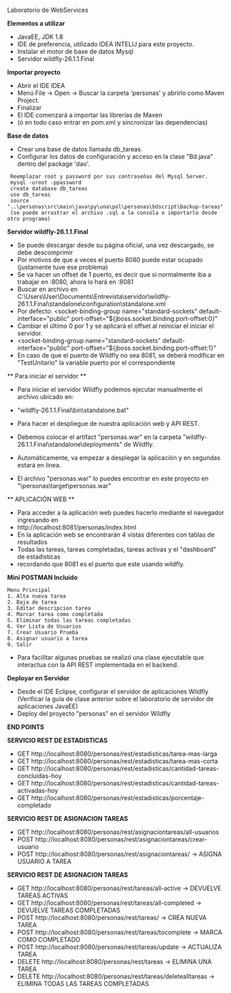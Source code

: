 Laboratorio de WebServices

**Elementos a utilizar**
* JavaEE, JDK 1.8 
* IDE de preferencia, utilizado IDEA INTELIJ para este proyecto. 
* Instalar el motor de base de datos Mysql
* Servidor wildfly-26.1.1.Final

**Importar proyecto**
 * Abrir el IDE IDEA
 * Menú File -> Open -> Buscar la carpeta 'personas' y abrirlo como Maven Project.
 * Finalizar
 * El IDE comenzará a importar las librerías de Maven 
 * (ó en todo caso entrar en pom.xml y sincronizar las dependencias)
 
**Base de datos**
 * Crear una base de datos llamada db_tareas.
 * Configurar los datos de configuración y acceso en la clase "Bd.java" dentro del package 'dao'.


``` 
 Reemplazar root y password por sus contraseñas del Mysql Server.
 mysql -uroot -ppassword
 create database db_tareas
 use db_tareas
 source "..\personas\src\main\java\py\una\pol\personas\bdscript\backup-tareas" 
 (se puede arrastrar el archivo .sql a la consola o importarlo desde otro programa)
```


**Servidor wildfly-26.1.1.Final**
* Se puede descargar desde su página oficial, una vez descargado, se debe descomprimir
* Por motivos de que a veces el puerto 8080 puede estar ocupado (justamente tuve ese problema)
* Se va hacer un offset de 1 puerto, es decir que si normalmente iba a trabajar en :8080, ahora lo hará en :8081
* Buscar en archivo en C:\Users\User\Documents\Entrevista\servidor\wildfly-26.1.1.Final\standalone\configuration\standalone.xml
* Por defecto: <socket-binding-group name="standard-sockets" default-interface="public" port-offset="${jboss.socket.binding.port-offset:0}"
* Cambiar el último 0 por 1 y se aplicará el offset al reiniciar el iniciar el servidor.
* <socket-binding-group name="standard-sockets" default-interface="public" port-offset="${jboss.socket.binding.port-offset:1}"
* En caso de que el puerto de Wildfly no sea 8081, se deberá modificar en "TestUnitario" la variable puerto por el correspondiente

** Para iniciar el servidor **
* Para iniciar el servidor Wildfly podemos ejecutar manualmente el archivo ubicado en: 
* "wildfly-26.1.1.Final\bin\standalone.bat"


* Para hacer el despliegue de nuestra aplicación web y API REST. 
* Debemos colocar el artifact "personas.war" en la carpeta "wildfly-26.1.1.Final\standalone\deployments" de Wildfly.
* Automáticamente, va empezar a desplegar la aplicación y en segundas estará en linea.
* El archivo "personas.war" lo puedes encontrar en este proyecto en "\personas\target\personas.war"


** APLICACIÓN WEB ** 
* Para acceder a la aplicación web puedes hacerlo mediante el navegador ingresando en
* http://localhost:8081/personas/index.html
* En la aplicación web se encontrarán 4 vistas diferentes con tablas de resultados
* Todas las tareas, tareas completadas, tareas activas y el "dashboard" de estadísticas
* recordando que 8081 es el puerto que este usando wildfly.

**Mini POSTMAN Incluido**
```
Menu Principal
1. Alta nueva tarea
2. Baja de tarea
3. Editar descripcion tarea
4. Marcar tarea como completada
5. Eliminar todas las tareas completadas
6. Ver Lista de Usuarios
7. Crear Usuario Prueba
8. Asignar usuario a tarea
9. Salir
```

* Para facilitar algunas pruebas se realizó una clase ejecutable que interactua con la API REST implementada en el backend.

**Deployar en Servidor**
 * Desde el IDE Eclipse, configurar el servidor de aplicaciones Wildfly (Verificar la guía de clase anterior sobre el laboratorio de servidor de aplicaciones JavaEE)
 * Deploy del proyecto "personas" en el servidor Wildfly


**END POINTS**


**SERVICIO REST DE ESTADISTICAS**
 * GET http://localhost:8080/personas/rest/estadisticas/tarea-mas-larga
 * GET http://localhost:8080/personas/rest/estadisticas/tarea-mas-corta
 * GET http://localhost:8080/personas/rest/estadisticas/cantidad-tareas-concluidas-hoy
 * GET http://localhost:8080/personas/rest/estadisticas/cantidad-tareas-activadas-hoy
 * GET http://localhost:8080/personas/rest/estadisticas/porcentaje-completado

**SERVICIO REST DE ASIGNACION TAREAS**
* GET http://localhost:8080/personas/rest/asignaciontareas/all-usuarios
* POST http://localhost:8080/personas/rest/asignaciontareas/crear-usuario
* POST http://localhost:8080/personas/rest/asignaciontareas/ -> ASIGNA USUARIO A TAREA


**SERVICIO REST DE ASIGNACION TAREAS**
* GET http://localhost:8080/personas/rest/tareas/all-active -> DEVUELVE TAREAS ACTIVAS
* GET http://localhost:8080/personas/rest/tareas/all-completed -> DEVUELVE TAREAS COMPLETADAS 
* POST http://localhost:8080/personas/rest/tareas/ -> CREA NUEVA TAREA
* POST http://localhost:8080/personas/rest/tareas/tocomplete -> MARCA COMO COMPLETADO
* POST http://localhost:8080/personas/rest/tareas/update -> ACTUALIZA TAREA
* DELETE http://localhost:8080/personas/rest/tareas -> ELIMINA UNA TAREA
* DELETE http://localhost:8080/personas/rest/tareas/deletealltareas -> ELIMINA TODAS LAS TAREAS COMPLETADAS


	 